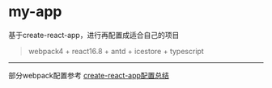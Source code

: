 # my-app
基于create-react-app，进行再配置成适合自己的项目
> webpack4 + react16.8 + antd + icestore + typescript
---
部分webpack配置参考 [create-react-app配置总结](https://blog.csdn.net/qq_35844177/article/details/80519513)
